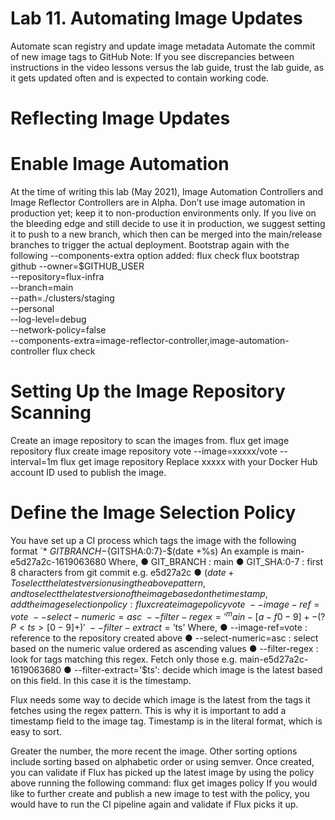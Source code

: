 # Lab 11. Automating Image Updates
Automate scan registry and update image metadata
Automate the commit of new image tags to GitHub
Note: If you see discrepancies between instructions in the video lessons versus the lab guide,
trust the lab guide, as it gets updated often and is expected to contain working code.

# Reflecting Image Updates
# Enable Image Automation
At the time of writing this lab (May 2021), Image Automation Controllers and Image Reflector
Controllers are in Alpha. Don’t use image automation in production yet; keep it to
non-production environments only. If you live on the bleeding edge and still decide to use it in
production, we suggest setting it to push to a new branch, which then can be merged into the
main/release branches to trigger the actual deployment.
Bootstrap again with the following --components-extra option added:
flux check
flux bootstrap github
--owner=$GITHUB_USER \
--repository=flux-infra \
--branch=main \
--path=./clusters/staging \
--personal \
--log-level=debug \
--network-policy=false \
--components-extra=image-reflector-controller,image-automation-controller
flux check

# Setting Up the Image Repository Scanning
Create an image repository to scan the images from.
flux get image repository
flux create image repository vote --image=xxxxx/vote --interval=1m
flux get image repository
Replace xxxxx with your Docker Hub account ID used to publish the image.

# Define the Image Selection Policy
You have set up a CI process which tags the image with the following format
`* ${GITBRANCH}-${GITSHA:0:7}-$(date +%s)
An example is main-e5d27a2c-1619063680
Where,
● GIT_BRANCH : main
● GIT_SHA:0-7 : first 8 characters from git commit e.g. e5d27a2c
● $(date +%s): timestamp (date + time) in literal format e.g. 1619063680
To select the latest version using the above pattern, and to select the latest version of the image
based on the timestamp, add the image selection policy:
flux create image policy vote \
--image-ref=vote \
--select-numeric=asc \
--filter-regex='^main-[a-f0-9]+-(?P<ts>[0-9]+)' \
--filter-extract='$ts'
Where,
● --image-ref=vote : reference to the repository created above
● --select-numeric=asc : select based on the numeric value ordered as ascending
values
● --filter-regex : look for tags matching this regex. Fetch only those e.g.
main-e5d27a2c-1619063680
● --filter-extract='$ts': decide which image is the latest based on this field. In
this case it is the timestamp.

Flux needs some way to decide which image is the latest from the tags it
fetches using the regex pattern. This is why it is important to add a timestamp
field to the image tag. Timestamp is in the literal format, which is easy to sort.

Greater the number, the more recent the image. Other sorting options include
sorting based on alphabetic order or using semver.
Once created, you can validate if Flux has picked up the latest image by using the policy above
running the following command:
flux get images policy
If you would like to further create and publish a new image to test with the policy, you would
have to run the CI pipeline again and validate if Flux picks it up.